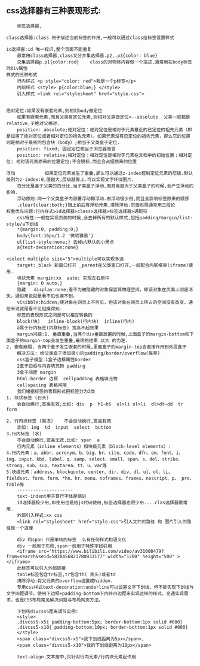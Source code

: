 ## css选择器有三种表现形式:
		标签选择器,

	class选择器:class 用于描述当前标签的作用,一般可以通过class给标签设置样式

	id选择器:id 唯一标识,整个页面不能重复
		最常用class选择器,class又分并集选择器.p2,.p3{color: blue}
		交集选择器p.p1{color:red}    class的对物体内容做一个描述,通常用在body标签的Div属性   
	样式的三种形式
		行内样式 <p style="color: red">我是一个p标签</p>
		内部样式 <style> p{color:blue;} </style>
		引入样式 <link rel="stylesheet" href="style.css">


	绝对定位:如果没有嵌套元素,则相对body做定位
		如果有嵌套元素,而且父类有定位元素,则相对父类做定位<--absolute  父类一般都是relative,子绝对父相对.
		position: absolute;绝对定位：绝对定位是相对于元素最近的已定位的祖先元素（即是设置了绝对定位或者相对定位的祖先元素）。如果元素没有已定位的祖先元素，那么它的位置则是相对于最初的包含块（body）;相当于父类盒子定位.
		position: fixed; 固定定位相当于浏览器而言
		position: relative;相对定位：相对定位是相对于元素在文档中的初始位置；相对定位: 相对该元素原来的位置定位;不会脱标,而且会占据原来的位置

	浮动           如果定位元素发生了重叠,那么可以通过z-index控制定位元素的层级.默认级别为z-index:0,值越大,层级越靠上.可以实现文字环绕图片.
		百分比是基于父类的百分比.当子类盒子浮动,而其高度大于父类盒子的时候,会产生浮动的影响.
		浮动原则:同一个父类盒子内部要浮动都浮动.右浮动很少用,而且会影响标签原来的顺序
		.clear{clear:both;}阻止前后有浮动元素,清除浮动.页面布局通常用三段论
	权重优先问题:行内样式>id选择器>class>选择器>标签选择器>通配符
		css特性:一般在实现页面的时候,会去掉所有的默认样式,包括padding/margin/list-style/a下划线 
		*{margin:0; padding:0;}  
		body{font:16px/1.2 '微软雅黑'}
		ul{list-style:none;} 去掉ul默认的小黑点
		a{text-decoration:none}

	<select multiple size="5">multiple可以实现多选
		target:_black 新窗口打开 _parent在父类窗口打开,一般配合内联框架(iframe)使用.
		块状元素 margin:xx  auto; 实现左右居中
		{margin: 0 auto;}  
		隐藏   display:none;看不为被隐藏的对象保留其物理空间，即该对象在页面上彻底消失，通俗来说就是看不见也摸不到。
		visibble:hidden;使对象在网页上不可见，但该对象在网页上所占的空间没有改变，通俗来说就是看不见但摸得到.
		标签的表现形式之间是可以相互转换的
		block(块)   inline-block(行内块)  inline(行内)
		a属于行内标签(内联标签) 宽高不起效果
		margin问题:1. 垂直重叠,当两个div垂直放置的时候,上面盒子的margin-bottom和下面盒子的margin-top会发生重叠,最终的结果 以大 的为准.
	2. 嵌套崩塌, 当两个盒子发生嵌套的时候,里面盒子的margin-top会直接作用到外层盒子
		解决方法: 给父类盒子添加极小的padding/border/overflow(推荐)
		css盒子模型:1盒子边框属性border 
		2盒子边框与内容填充物 padding
		3盒子间距 margin
		html:border 边框  cellpadding 表格填充物 
		cellspacing 表格间隙
		我们根据标签的表现形式把标签分为3类
	1. 块状标签 (石头)
		会自动换行,宽高有效;比如: div  p  h1~h6  ul>li ol>li  dl>dt~dd  tr  form 

	2. 行内块标签 (果冻)    不会自动换行,宽高有效
		比如: img  td  input  select  button
	3.行内标签 (水)
		不会自动换行,宽高无效,比如: span  a
		行内元素（inline elements）和块级元素（block-level elements）:
	4.行内元素：a、abbr、acronym、b、big、br、cite、code、dfn、em、font、i、img、input、kbd、label、q、samp、select、small、span、s、del、strike、strong、sub、sup、textarea、tt、u、var等
	5.块级元素：address、blockquote、center、dir、div、dl、ul、ol、li、fieldset、form、form、*hn、hr、menu、noframes、frames、noscript、p、 pre、table等
		--------------------- 
		text-indent用于首行字体是缩进
		id选择器极少用,即使用也是给js代码使用,标签选择器也很少用....clas选择器最常用.
		外部引入样式:xx css 
		<link rel="stylesheet" href="style.css">引入文件的路径 和 图片引入的路径是一个道理

		div 和span 只是单纯的标签  么有任何样式和语义化
		div 一般用于布局,span一般用于特殊字段引用
		<iframe src="https://www.bilibili.com/video/av31008479?from=search&seid=5828456823780833177" width="1200" height="500" > </iframe>
		此标签可以引入外部链接
		table标签包含tr标签,tr包含th( 表头)或者td
		清除浮动:将父元素的overflow设置成hidden.
		专用css样式text-decoration:underline可以设置文字下划线，但不能实现下划线与文字间距调节。使用下边框+padding-bottom下内补白边距来实现这样的样式，变通实现需求，也是CSS布局常见解决问题与布局网页方法。

		下划线divcss5距离调节实例:
		<style>
		.divcss5-x5{ padding-bottom:5px; border-bottom:1px solid #000}
		.divcss5-x10{ padding-bottom:10px; border-bottom:1px solid #000}
		</style>
		<span class="divcss5-x5">我下划线距离为5px</span>,
		<span class="divcss5-x10">我的下划线距离为10px</span>

		text-align:文本居中,只针对行内元素/行内块元素起作用
